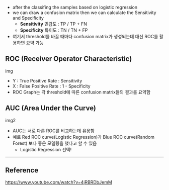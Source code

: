 - after the classifing the samples based on logistic regression
- we can draw a confusion matrix then we can calculate the Sensitivity and Specificity
  - **Sensitivity** 민감도 : TP / TP + FN
  - **Specificity** 특이도 : TN / TN + FP
- 여기서 threshold를 바꿀 때마다 confusion matrix가 생성되는데 대신 ROC를 활용하면 요약 가능 

## ROC (Receiver Operator Characteristic)

img

- Y : True Positive Rate : Sensitivity
- X : False Positive Rate : 1 - Specificity
- ROC Graph는 각 threshold에 따른 confusion matrix들의 결과를 요약함 

## AUC (Area Under the Curve)

img2

- AUC는 서로 다른 ROC를 비교하는데 유용함
- 예로 Red ROC curve(Logistic Regression)가 Blue ROC curve(Random Forest) 보다 좋은 모델링을 했다고 할 수 있음
  - Logistic Regression 선택!

---

## Reference
https://www.youtube.com/watch?v=4jRBRDbJemM
